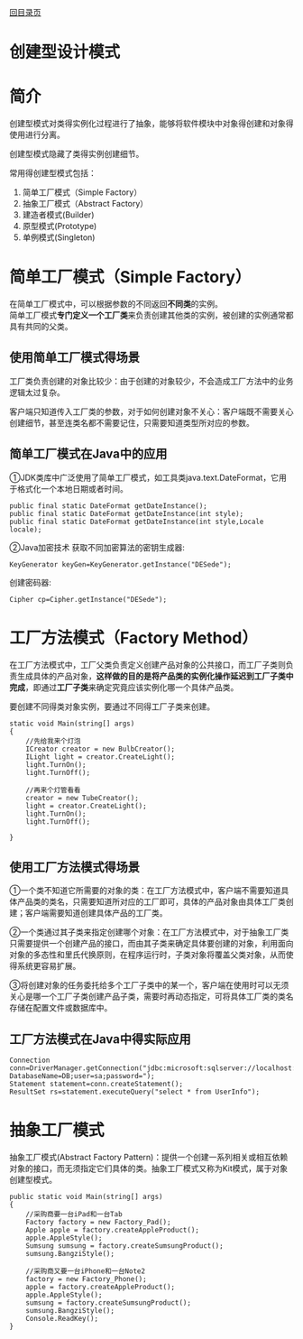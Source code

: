 [回目录页](..)
# 创建型设计模式

# 简介
   创建型模式对类得实例化过程进行了抽象，能够将软件模块中对象得创建和对象得使用进行分离。

   创建型模式隐藏了类得实例创建细节。

   常用得创建型模式包括：

1. 简单工厂模式（Simple Factory）
3. 抽象工厂模式（Abstract Factory）
4. 建造者模式(Builder)
5. 原型模式(Prototype)
6. 单例模式(Singleton)

# 简单工厂模式（Simple Factory）
   在简单工厂模式中，可以根据参数的不同返回**不同类**的实例。  
   简单工厂模式**专门定义一个工厂类**来负责创建其他类的实例，被创建的实例通常都具有共同的父类。

## 使用简单工厂模式得场景
工厂类负责创建的对象比较少：由于创建的对象较少，不会造成工厂方法中的业务逻辑太过复杂。

客户端只知道传入工厂类的参数，对于如何创建对象不关心：客户端既不需要关心创建细节，甚至连类名都不需要记住，只需要知道类型所对应的参数。

##  简单工厂模式在Java中的应用
①JDK类库中广泛使用了简单工厂模式，如工具类java.text.DateFormat，它用于格式化一个本地日期或者时间。
```
public final static DateFormat getDateInstance();
public final static DateFormat getDateInstance(int style);
public final static DateFormat getDateInstance(int style,Locale
locale);
```

②Java加密技术
获取不同加密算法的密钥生成器:
```
KeyGenerator keyGen=KeyGenerator.getInstance("DESede");
```
创建密码器:
```
Cipher cp=Cipher.getInstance("DESede");

```

# 工厂方法模式（Factory Method）
在工厂方法模式中，工厂父类负责定义创建产品对象的公共接口，而工厂子类则负责生成具体的产品对象，**这样做的目的是将产品类的实例化操作延迟到工厂子类中完成**，即通过**工厂子类**来确定究竟应该实例化哪一个具体产品类。

要创建不同得类对象实例，要通过不同得工厂子类来创建。
```
static void Main(string[] args)
{
    //先给我来个灯泡
    ICreator creator = new BulbCreator();
    ILight light = creator.CreateLight();
    light.TurnOn();
    light.TurnOff();

    //再来个灯管看看
    creator = new TubeCreator();
    light = creator.CreateLight();
    light.TurnOn();
    light.TurnOff();

}
```

## 使用工厂方法模式得场景
①一个类不知道它所需要的对象的类：在工厂方法模式中，客户端不需要知道具体产品类的类名，只需要知道所对应的工厂即可，具体的产品对象由具体工厂类创建；客户端需要知道创建具体产品的工厂类。

②一个类通过其子类来指定创建哪个对象：在工厂方法模式中，对于抽象工厂类只需要提供一个创建产品的接口，而由其子类来确定具体要创建的对象，利用面向对象的多态性和里氏代换原则，在程序运行时，子类对象将覆盖父类对象，从而使得系统更容易扩展。

③将创建对象的任务委托给多个工厂子类中的某一个，客户端在使用时可以无须关心是哪一个工厂子类创建产品子类，需要时再动态指定，可将具体工厂类的类名存储在配置文件或数据库中。

## 工厂方法模式在Java中得实际应用
```
Connection conn=DriverManager.getConnection("jdbc:microsoft:sqlserver://localhost:1433; DatabaseName=DB;user=sa;password=");
Statement statement=conn.createStatement();
ResultSet rs=statement.executeQuery("select * from UserInfo");
```

# 抽象工厂模式
抽象工厂模式(Abstract Factory Pattern)：提供一个创建一系列相关或相互依赖对象的接口，而无须指定它们具体的类。抽象工厂模式又称为Kit模式，属于对象创建型模式。
```
public static void Main(string[] args)
{
    //采购商要一台iPad和一台Tab
    Factory factory = new Factory_Pad();
    Apple apple = factory.createAppleProduct();
    apple.AppleStyle();
    Sumsung sumsung = factory.createSumsungProduct();
    sumsung.BangziStyle();

    //采购商又要一台iPhone和一台Note2
    factory = new Factory_Phone();
    apple = factory.createAppleProduct();
    apple.AppleStyle();
    sumsung = factory.createSumsungProduct();
    sumsung.BangziStyle();
    Console.ReadKey();
}
```

